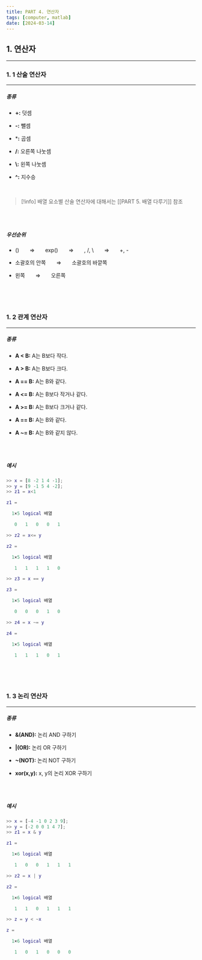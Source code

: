 ```yaml
---
title: PART 4. 연산자
tags: [computer, matlab]
date: [2024-03-14]
---
```

## 1. 연산자
<hr>

### 1. 1 산술 연산자
<hr>

##### 종류

- **+:** 덧셈
+ **-:** 뺄셈
- ***:** 곱셈
+ **/:** 오른쪽 나눗셈
- **\\:** 왼쪽 나눗셈
+ **^:** 지수승

<br>

> [!info]
> 배열 요소별 산술 연산자에 대해서는 [[PART 5. 배열 다루기]] 참조

<br>
<br>

##### 우선순위

- ()&emsp;&emsp;$\Rightarrow$&emsp;&emsp;exp()&emsp;&emsp;$\Rightarrow$&emsp;&emsp;, /, \\&emsp;&emsp;$\Rightarrow$&emsp;&emsp;+, -
+ 소괄호의 안쪽&emsp;&emsp;$\Rightarrow$&emsp;&emsp;소괄호의 바깥쪽
- 왼쪽&emsp;&emsp;$\Rightarrow$&emsp;&emsp;오른쪽

<br>
<br>
<br>

### 1. 2 관계 연산자
<hr>

##### 종류

- **A < B:** A는 B보다 작다.
+ **A > B:** A는 B보다 크다.
- **A == B:** A는 B와 같다.
+ **A <= B:** A는 B보다 작거나 같다.
- **A >= B:** A는 B보다 크거나 같다.
+ **A == B:** A는 B와 같다.
- **A ~= B:** A는 B와 같지 않다.

<br>
<br>

##### 예시

```matlab
>> x = [8 -2 1 4 -1];
>> y = [9 -1 5 4 -2];
>> z1 = x<1

z1 =

  1×5 logical 배열

   0   1   0   0   1

>> z2 = x<= y

z2 =

  1×5 logical 배열

   1   1   1   1   0

>> z3 = x == y

z3 =

  1×5 logical 배열

   0   0   0   1   0

>> z4 = x ~= y

z4 =

  1×5 logical 배열

   1   1   1   0   1

```

<br>
<br>
<br>

### 1. 3 논리 연산자
<hr>

##### 종류

- **&(AND):** 논리 AND 구하기
+ **|(OR):** 논리 OR 구하기
- **~(NOT):** 논리 NOT 구하기
+ **xor(x,y):** x, y의 논리 XOR 구하기

<br>
<br>

##### 예시

```matlab
>> x = [-4 -1 0 2 3 9];
>> y = [-2 0 0 1 4 7];
>> z1 = x & y

z1 =

  1×6 logical 배열

   1   0   0   1   1   1

>> z2 = x | y

z2 =

  1×6 logical 배열

   1   1   0   1   1   1

>> z = y < ~x

z =

  1×6 logical 배열

   1   0   1   0   0   0

```

<br>
<br>
<br>
